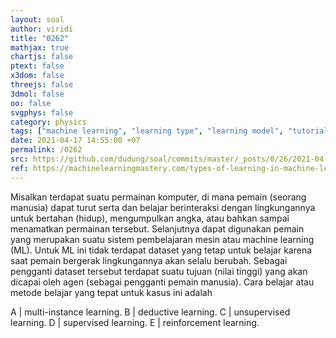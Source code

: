 ```yaml
---
layout: soal
author: viridi
title: "0262"
mathjax: true
chartjs: false
ptext: false
x3dom: false
threejs: false
3dmol: false
oo: false
svgphys: false
category: physics
tags: ["machine learning", "learning type", "learning model", "tutorial-6", "fi3201", "2020-2"]
date: 2021-04-17 14:55:00 +07
permalink: /0262
src: https://github.com/dudung/soal/commits/master/_posts/0/26/2021-04-20-machine-learning-1.md
ref: https://machinelearningmastery.com/types-of-learning-in-machine-learning/
---
```

Misalkan terdapat suatu permainan komputer, di mana pemain (seorang manusia) dapat turut serta dan belajar berinteraksi dengan lingkungannya untuk bertahan (hidup), mengumpulkan angka, atau bahkan sampai menamatkan permainan tersebut. Selanjutnya dapat digunakan pemain yang merupakan suatu sistem pembelajaran mesin atau machine learning (ML). Untuk ML ini tidak terdapat dataset yang tetap untuk belajar karena saat pemain bergerak lingkungannya akan selalu berubah. Sebagai pengganti dataset tersebut terdapat suatu tujuan (nilai tinggi) yang akan dicapai oleh agen (sebagai pengganti pemain manusia). Cara belajar atau metode belajar yang tepat untuk kasus ini adalah

A | multi-instance learning.
B | deductive learning.
C | unsupervised learning.
D | supervised learning.
E | reinforcement learning.

